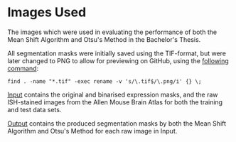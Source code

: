 # Images Used

The images which were used in evaluating the performance of both the Mean Shift Algorithm and Otsu's Method in the Bachelor's Thesis.

All segmentation masks were initially saved using the TIF-format, but were later changed to PNG to allow for previewing on GitHub, using the [following command](https://superuser.com/a/213146):

`find . -name "*.tif" -exec rename -v 's/\.tif$/\.png/i' {} \;`

[Input](./Input) contains the original and binarised expression masks, and the raw ISH-stained images from the Allen Mouse Brain Atlas for both the training and test data sets.

[Output](./Output) contains the produced segmentation masks by both the Mean Shift Algorithm and Otsu's Method for each raw image in Input.